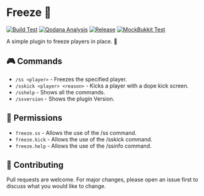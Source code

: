 # Freeze 🥶

[![Build Test](https://github.com/geek1243/FreezeMC/actions/workflows/build.yml/badge.svg)](https://github.com/geek1243/FreezeMC/actions/workflows/build.yml)
[![Qodana Analysis](https://github.com/Geek1243/FreezeMC/actions/workflows/qodana.yml/badge.svg)](https://github.com/Geek1243/FreezeMC/actions/workflows/qodana.yml)
[![Release](https://github.com/geek1243/FreezeMC/actions/workflows/release.yml/badge.svg)](https://github.com/geek1243/FreezeMC/actions/workflows/release.yml)
[![MockBukkit Test](https://github.com/geek1243/FreezeMC/actions/workflows/mockbukkit.yml/badge.svg)](https://github.com/geek1243/FreezeMC/actions/workflows/mockbukkit.yml)

A simple plugin to freeze players in place. 🧊

## 🎮 Commands

- `/ss <player>` - Freezes the specified player.
- `/sskick <player> <reason>` - Kicks a player with a dope kick screen.
- `/sshelp` - Shows all the commands.
- `/ssversion` - Shows the plugin Version.

## 🔐 Permissions

- `freeze.ss` - Allows the use of the /ss command.
- `freeze.kick` - Allows the use of the /sskick command.
- `freeze.help` - Allows the use of the /ssinfo command.

## 🤝 Contributing

Pull requests are welcome. For major changes, please open an issue first to discuss what you would like to change.
